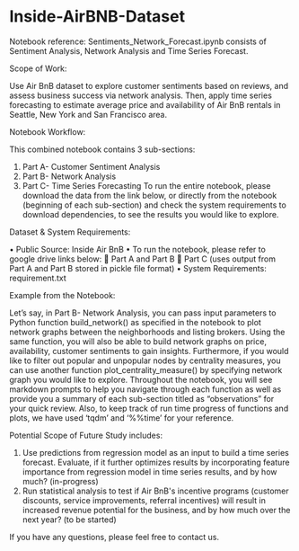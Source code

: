 # Inside-AirBNB-Dataset

Notebook reference: Sentiments_Network_Forecast.ipynb consists of Sentiment Analysis, Network Analysis and Time Series Forecast. 

Scope of Work:

Use Air BnB dataset to explore customer sentiments based on reviews, and assess business success via network analysis. Then, apply time series forecasting to estimate average price and availability of Air BnB rentals in Seattle, New York and San Francisco area. 

Notebook Workflow: 

This combined notebook contains 3 sub-sections:
1.	Part A- Customer Sentiment Analysis
2.	Part B- Network Analysis
3.	Part C- Time Series Forecasting
To run the entire notebook, please download the data from the link below, or directly from the notebook (beginning of each sub-section) and check the system requirements to download dependencies, to see the results you would like to explore. 

Dataset & System Requirements:

•	Public Source: Inside Air BnB
•	To run the notebook, please refer to google drive links below:
	Part A and Part B
	Part C (uses output from Part A and Part B stored in pickle file format) 
•	System Requirements: requirement.txt

Example from the Notebook: 

Let’s say, in Part B- Network Analysis, you can pass input parameters to Python function build_network() as specified in the notebook to plot network graphs between the neighborhoods and listing brokers. Using the same function, you will also be able to build network graphs on price, availability, customer sentiments to gain insights. Furthermore, if you would like to filter out popular and unpopular nodes by centrality measures, you can use another function plot_centrality_measure() by specifying network graph you would like to explore. 
Throughout the notebook, you will see markdown prompts to help you navigate through each function as well as provide you a summary of each sub-section titled as “observations” for your quick review. 
Also, to keep track of run time progress of functions and plots, we have used ‘tqdm’ and ‘%%time’ for your reference. 

Potential Scope of Future Study includes: 

1. Use predictions from regression model as an input to build a time series forecast. Evaluate, if it further optimizes results by incorporating feature importance from regression model in time series results, and by how much? (in-progress)
2. Run statistical analysis to test if Air BnB's incentive programs (customer discounts, service improvements, referral incentives) will result in increased revenue potential for the business, and by how much over the next year? (to be started)  

If you have any questions, please feel free to contact us.  
